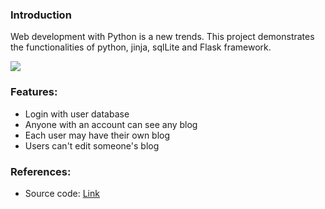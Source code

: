 ### Introduction
Web development with Python is a new trends. This project demonstrates the functionalities of python, jinja, sqlLite and Flask framework.

<div>
    <img src="assets/db/img/blogs/RRC_03.jpg" class="blog-image" />
</div>

### Features:
* Login with user database
* Anyone with an account can see any blog
* Each user may have their own blog
* Users can't edit someone's blog


### References:
 * Source code: [Link](https://github.com/jimmyvo2410/BlogsDemo) 

